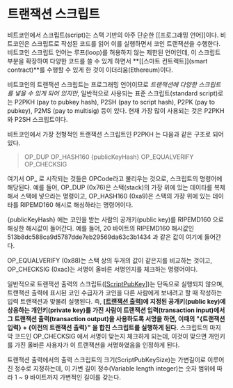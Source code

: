 # 트랜잭션 스크립트

비트코인에서 스크립트(script)는 스택 기반의 아주 단순한 [[프로그래밍 언어]]이다. 비트코인은 스크립트로 작성된 코드를 읽어 이를 실행하면서 코인 트랜잭션을 수행한다. 비트코인 스크립트 언어는 루프(loop)를 허용하지 않는 제한된 언어인데, 이 스크립트 부분을 확장하여 다양한 코드를 쓸 수 있게 하면서 **[[스마트 컨트랙트]](smart contract)**를 수행할 수 있게 한 것이 이더리움(Ethereum)이다.

비트코인의 트랜잭션 스크립트는 프로그래밍 언어이므로 *트랜잭션에 다양한 스크립트를 넣을 수 있게 되어 있지만*, 일반적으로 사용되는 표준 스크립트(standard script)로는 P2PKH (pay to pubkey hash), P2SH (pay to script hash), P2PK (pay to pubkey), P2MS (pay to multisig) 등이 있다. 현재 가장 많이 사용되는 것은 P2PKH와 P2SH 스크립트이다.

비트코인에서 가장 전형적인 트랜잭션 스크립트인 P2PKH 는 다음과 같은 구조로 되어 있다.
> OP_DUP OP_HASH160 {publicKeyHash} OP_EQUALVERIFY OP_CHECKSIG

여기서 OP_ 로 시작되는 것들은 OPCode라고 불리우는 것으로, 스크립트의 명령어에 해당된다. 예를 들어, OP_DUP (0x76)은 스택(stack)의 가장 위에 있는 데이타를 복제해서 스택에 넣으라는 명령이고, OP_HASH160 (0xa9)은 스택의 가장 위에 있는 데이타를 RIPEMD160 해시로 해싱하라는 명령어이다.

{publicKeyHash} 에는 코인을 받는 사람의 공개키(public key)를 RIPEMD160 으로 해싱한 해시값이 들어간다. 예를 들어, 20 바이트의 RIPEMD160 해시값인 513b8dc588ca9d5787dde7eb29569da63c3b1434 과 같은 값이 여기에 들어간다.

OP_EQUALVERIFY (0x88)는 스택 상의 두개의 값이 같은지를 비교하는 것이고, OP_CHECKSIG (0xac)는 서명이 올바른 서명인지를 체크하는 명령어이다.

일반적으로 트랜잭션 출력의 스크립트([[ScriptPubKey]])는 단독으로 실행되지 않으며, 트랜잭션 출력에 표시된 코인 수급자가 코인을 다른 사람에게 보내려고 할 때 작성하는 입력 트랜잭션과 맞물려 실행된다. 즉, **[[트랜잭션 출력]]에 지정된 공개키(public key)에 상응하는 개인키(private key)를 가진 사람이 트랜잭션 입력(transaction input)에서 그 트랜잭션 출력(transaction output)을 사용하도록 서명을 하면, 이때의 "{트랜잭션 입력} + {이전의 트랜잭션 출력}" 을 합친 스크립트를 실행하게 된다.** 스크립트의 마지막 코드인 OP_CHECKSIG 에서 서명이 맞는지 체크하게 되는데, 이것이 맞으면 개인키를 가진 올바른 사용자가 이 트랜잭션을 서명하였음을 인정하게 된다.

트랜잭션 출력에서의 출력 스크립트의 크기(ScriptPubKeySize)는 가변길이로 이루어진 정수로 지정하는데, 이 가변 길이 정수(Variable length integer)는 숫자 범위에 따라 1 ~ 9 바이트까지 가변적인 길이를 갖는다.

[//begin]: # "Autogenerated link references for markdown compatibility"
[ScriptPubKey]: ScriptPubKey "ScriptPubKey"
[트랜잭션 출력]: <트랜잭션 출력> "트랜잭션 출력"
[//end]: # "Autogenerated link references"